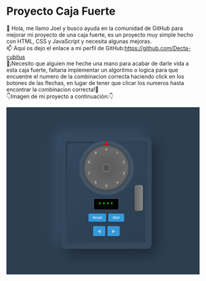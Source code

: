 # Proyecto Caja Fuerte
👋 Hola, me llamo Joel y busco ayuda en la comunidad de GitHub para mejorar mi proyecto de una caja fuerte, es un proyecto muy simple hecho con HTML, CSS y JavaScript y necesita algunas mejoras.<br>📫 Aquí os dejo el enlace a mi perfil de GitHub:https://github.com/Decta-cubitus <br>🚨¡Necesito que alguien me heche una mano para acabar de darle vida a esta caja fuerte, faltaria implementar un algoritmo o logica para que encuentre el numero de la combinacion correcta haciendo click en los botones de las flechas, en lugar de tener que clicar los numeros hasta encontrar la combinacion correcta!🚨<br>👇Imagen de mi proyecto a continuación:👇<br> 

![CajaFuerte](https://github.com/Decta-Cubitus/CajaFuerte/blob/main/safe1.png)

